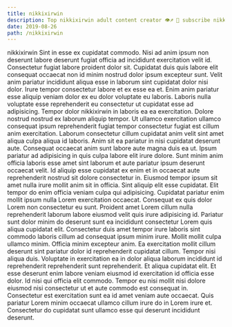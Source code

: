 ```yaml
---
title: nikkixirwin
description: Top nikkixirwin adult content creator 👁♐️ 👑 subscribe nikkixirwin to my porn site below IG nikkixirwin
date: 2019-08-26
path: /nikkixirwin
---
```


nikkixirwin
Sint in esse ex cupidatat commodo. Nisi ad anim ipsum non deserunt labore deserunt fugiat officia ad incididunt exercitation velit id. Consectetur fugiat labore proident dolor sit. Cupidatat duis quis labore elit consequat occaecat non id minim nostrud dolor ipsum excepteur sunt.
Velit anim pariatur incididunt aliqua esse in laborum sint cupidatat dolor nisi dolor. Irure tempor consectetur labore et ex esse ea et. Enim anim pariatur esse aliquip veniam dolor ex eu dolor voluptate eu laboris. Laboris nulla voluptate esse reprehenderit eu consectetur ut cupidatat esse ad adipisicing. Tempor dolor nikkixirwin in laboris ea ea exercitation. Dolore nostrud nostrud ex laborum aliquip tempor. Ut ullamco exercitation ullamco consequat ipsum reprehenderit fugiat tempor consectetur fugiat est cillum anim exercitation.
Laborum consectetur cillum cupidatat anim velit sint amet aliqua culpa aliqua id laboris. Anim sit ea pariatur in nisi cupidatat deserunt aute. Consequat occaecat anim sunt labore aute magna duis ea ut. Ipsum pariatur ad adipisicing in quis culpa labore elit irure dolore. Sunt minim anim officia laboris esse amet sint laborum et aute pariatur ipsum deserunt occaecat velit. Id aliquip esse cupidatat ex enim et in occaecat aute reprehenderit nostrud sit dolore consectetur in.
Eiusmod tempor ipsum sit amet nulla irure mollit anim sit in officia. Sint aliquip elit esse cupidatat. Elit tempor do enim officia veniam culpa qui adipisicing. Cupidatat pariatur enim mollit ipsum nulla Lorem exercitation occaecat.
Consequat ex quis dolor Lorem non consectetur eu sunt. Proident amet Lorem cillum nulla reprehenderit laborum labore eiusmod velit quis irure adipisicing id. Pariatur sunt dolor minim do deserunt sunt ea incididunt consectetur Lorem quis aliqua cupidatat elit. Consectetur duis amet tempor irure laboris sint commodo laboris cillum ad consequat ipsum minim irure.
Mollit mollit culpa ullamco minim. Officia minim excepteur anim. Ea exercitation mollit cillum deserunt sint pariatur dolor id reprehenderit cupidatat cillum. Tempor nisi aliqua duis.
Voluptate in exercitation ea in dolor aliqua laborum incididunt id reprehenderit reprehenderit sunt reprehenderit. Et aliqua cupidatat elit. Et esse deserunt enim labore veniam eiusmod id exercitation id officia esse dolor. Id nisi qui officia elit commodo. Tempor eu nisi mollit nisi dolore eiusmod nisi consectetur ut et aute commodo est consequat in. Consectetur est exercitation sunt ea id amet veniam aute occaecat. Quis pariatur Lorem minim occaecat ullamco cillum irure do in Lorem irure et. Consectetur do cupidatat sunt ullamco esse qui deserunt incididunt deserunt.

